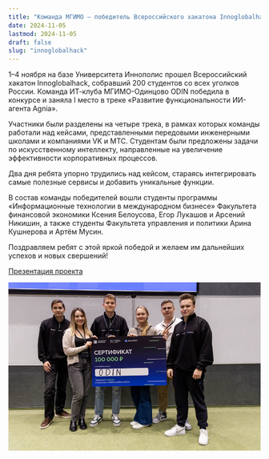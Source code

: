 ```yaml
---
title: "Команда МГИМО — победитель Всероссийского хакатона Innoglobalhack 2024"
date: 2024-11-05
lastmod: 2024-11-05
draft: false
slug: "innoglobalhack"
---
```


1–4 ноября на базе Университета Иннополис прошел Всероссийский хакатон Innoglobalhack, собравший 200 студентов со всех уголков России. Команда ИТ-клуба МГИМО-Одинцово ODIN победила в конкурсе и заняла I место в треке «Развитие функциональности ИИ-агента Agnia».

Участники были разделены на четыре трека, в рамках которых команды работали над кейсами, представленными передовыми инженерными школами и компаниями VK и МТС. Студентам были предложены задачи по искусственному интеллекту, направленные на увеличение эффективности корпоративных процессов.

Два дня ребята упорно трудились над кейсом, стараясь интегрировать самые полезные сервисы и добавить уникальные функции.

В состав команды победителей вошли студенты программы «Информационные технологии в международном бизнесе» Факультета финансовой экономики Ксения Белоусова, Егор Лукашов и Арсений Никишин, а также студенты Факультета управления и политики Арина Кушнерова и Артём Мусин.

Поздравляем ребят с этой яркой победой и желаем им дальнейших успехов и новых свершений!

[Презентация проекта](https://odin.mgimo.ru/upload/2024/11/presentation-project-odin-agniachallenge.pdf)

![](innoglobalhack-2024.jpg)
